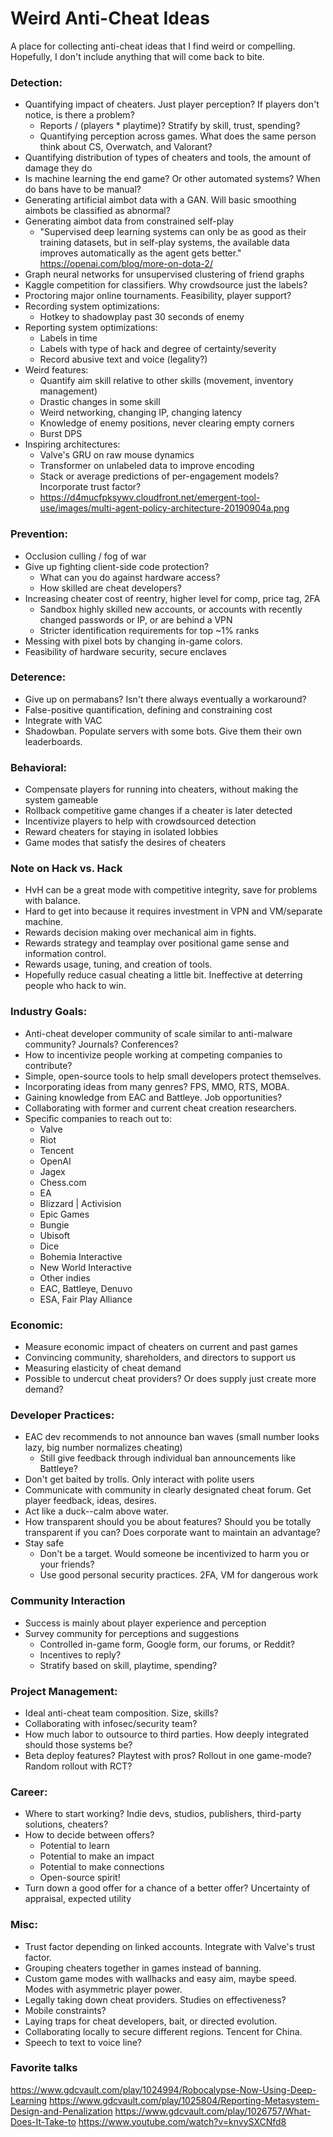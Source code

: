 # Weird Anti-Cheat Ideas
A place for collecting anti-cheat ideas that I find weird or compelling.  
Hopefully, I don't include anything that will come back to bite.

### Detection:  
- Quantifying impact of cheaters. Just player perception? If players don't notice, is there a problem?  
  - Reports / (players * playtime)? Stratify by skill, trust, spending?
  - Quantifying perception across games. What does the same person think about CS, Overwatch, and Valorant?
- Quantifying distribution of types of cheaters and tools, the amount of damage they do
- Is machine learning the end game? Or other automated systems? When do bans have to be manual?
- Generating artificial aimbot data with a GAN. Will basic smoothing aimbots be classified as abnormal?
- Generating aimbot data from constrained self-play
  -  "Supervised deep learning systems can only be as good as their training datasets, but in self-play systems, the available data improves automatically as the agent gets better." https://openai.com/blog/more-on-dota-2/
- Graph neural networks for unsupervised clustering of friend graphs
- Kaggle competition for classifiers. Why crowdsource just the labels?
- Proctoring major online tournaments. Feasibility, player support?
- Recording system optimizations:
  - Hotkey to shadowplay past 30 seconds of enemy
- Reporting system optimizations:
  - Labels in time
  - Labels with type of hack and degree of certainty/severity
  - Record abusive text and voice (legality?)
- Weird features:  
  - Quantify aim skill relative to other skills (movement, inventory management)   
  - Drastic changes in some skill  
  - Weird networking, changing IP, changing latency
  - Knowledge of enemy positions, never clearing empty corners
  - Burst DPS
 - Inspiring architectures:
   - Valve's GRU on raw mouse dynamics
   - Transformer on unlabeled data to improve encoding
   - Stack or average predictions of per-engagement models? Incorporate trust factor?
   - https://d4mucfpksywv.cloudfront.net/emergent-tool-use/images/multi-agent-policy-architecture-20190904a.png
  
### Prevention:  
- Occlusion culling / fog of war  
- Give up fighting client-side code protection?  
  - What can you do against hardware access?  
  - How skilled are cheat developers?  
- Increasing cheater cost of reentry, higher level for comp, price tag, 2FA  
  - Sandbox highly skilled new accounts, or accounts with recently changed passwords or IP, or are behind a VPN 
  - Stricter identification requirements for top ~1% ranks  
- Messing with pixel bots by changing in-game colors.
- Feasibility of hardware security, secure enclaves

### Deterence:  
- Give up on permabans? Isn't there always eventually a workaround?  
- False-positive quantification, defining and constraining cost  
- Integrate with VAC 
- Shadowban. Populate servers with some bots. Give them their own leaderboards.

### Behavioral:  
- Compensate players for running into cheaters, without making the system gameable  
- Rollback competitive game changes if a cheater is later detected  
- Incentivize players to help with crowdsourced detection  
- Reward cheaters for staying in isolated lobbies
- Game modes that satisfy the desires of cheaters

### Note on Hack vs. Hack
- HvH can be a great mode with competitive integrity, save for problems with balance.
- Hard to get into because it requires investment in VPN and VM/separate machine.
- Rewards decision making over mechanical aim in fights.
- Rewards strategy and teamplay over positional game sense and information control.
- Rewards usage, tuning, and creation of tools.
- Hopefully reduce casual cheating a little bit. Ineffective at deterring people who hack to win.

### Industry Goals:
- Anti-cheat developer community of scale similar to anti-malware community? Journals? Conferences?  
- How to incentivize people working at competing companies to contribute?
- Simple, open-source tools to help small developers protect themselves.  
- Incorporating ideas from many genres? FPS, MMO, RTS, MOBA.  
- Gaining knowledge from EAC and Battleye. Job opportunities?  
- Collaborating with former and current cheat creation researchers.
- Specific companies to reach out to:
  - Valve
  - Riot
  - Tencent
  - OpenAI
  - Jagex
  - Chess.com
  - EA
  - Blizzard | Activision
  - Epic Games
  - Bungie
  - Ubisoft
  - Dice
  - Bohemia Interactive
  - New World Interactive
  - Other indies
  - EAC, Battleye, Denuvo
  - ESA, Fair Play Alliance

### Economic:  
- Measure economic impact of cheaters on current and past games
- Convincing community, shareholders, and directors to support us
- Measuring elasticity of cheat demand
- Possible to undercut cheat providers? Or does supply just create more demand?

### Developer Practices:  
- EAC dev recommends to not announce ban waves (small number looks lazy, big number normalizes cheating)
  - Still give feedback through individual ban announcements like Battleye?
- Don't get baited by trolls. Only interact with polite users
- Communicate with community in clearly designated cheat forum. Get player feedback, ideas, desires.
- Act like a duck--calm above water.
- How transparent should you be about features? Should you be totally transparent if you can? Does corporate want to maintain an advantage?
- Stay safe
  - Don't be a target. Would someone be incentivized to harm you or your friends?  
  - Use good personal security practices. 2FA, VM for dangerous work

### Community Interaction
- Success is mainly about player experience and perception
- Survey community for perceptions and suggestions
  - Controlled in-game form, Google form, our forums, or Reddit?
  - Incentives to reply?
  - Stratify based on skill, playtime, spending?
  
### Project Management:  
- Ideal anti-cheat team composition. Size, skills?  
- Collaborating with infosec/security team?  
- How much labor to outsource to third parties. How deeply integrated should those systems be?  
- Beta deploy features? Playtest with pros? Rollout in one game-mode? Random rollout with RCT?

### Career:
- Where to start working? Indie devs, studios, publishers, third-party solutions, cheaters?
- How to decide between offers?
  - Potential to learn
  - Potential to make an impact
  - Potential to make connections
  - Open-source spirit!
- Turn down a good offer for a chance of a better offer? Uncertainty of appraisal, expected utility

### Misc:  
- Trust factor depending on linked accounts. Integrate with Valve's trust factor.  
- Grouping cheaters together in games instead of banning.  
- Custom game modes with wallhacks and easy aim, maybe speed. Modes with asymmetric player power.  
- Legally taking down cheat providers. Studies on effectiveness? 
- Mobile constraints?  
- Laying traps for cheat developers, bait, or directed evolution.  
- Collaborating locally to secure different regions. Tencent for China.
- Speech to text to voice line?

### Favorite talks
https://www.gdcvault.com/play/1024994/Robocalypse-Now-Using-Deep-Learning
https://www.gdcvault.com/play/1025804/Reporting-Metasystem-Design-and-Penalization
https://www.gdcvault.com/play/1026757/What-Does-It-Take-to
https://www.youtube.com/watch?v=knvySXCNfd8
